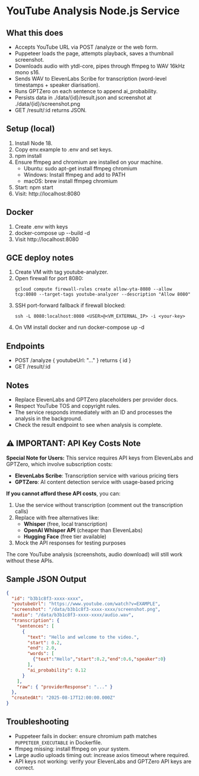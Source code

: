 # YouTube Analysis Node.js Service

## What this does
- Accepts YouTube URL via POST /analyze or the web form.
- Puppeteer loads the page, attempts playback, saves a thumbnail screenshot.
- Downloads audio with ytdl-core, pipes through ffmpeg to WAV 16kHz mono s16.
- Sends WAV to ElevenLabs Scribe for transcription (word-level timestamps + speaker diarisation).
- Runs GPTZero on each sentence to append ai_probability.
- Persists data in ./data/{id}/result.json and screenshot at ./data/{id}/screenshot.png
- GET /result/:id returns JSON.

## Setup (local)
1. Install Node 18.
2. Copy env.example to .env and set keys.
3. npm install
4. Ensure ffmpeg and chromium are installed on your machine.
   - Ubuntu: sudo apt-get install ffmpeg chromium
   - Windows: Install ffmpeg and add to PATH
   - macOS: brew install ffmpeg chromium
5. Start: npm start
6. Visit: http://localhost:8080

## Docker
1. Create .env with keys
2. docker-compose up --build -d
3. Visit http://localhost:8080

## GCE deploy notes
1. Create VM with tag youtube-analyzer.
2. Open firewall for port 8080:
   ```
   gcloud compute firewall-rules create allow-yta-8080 --allow tcp:8080 --target-tags youtube-analyzer --description "Allow 8080"
   ```
3. SSH port-forward fallback if firewall blocked:
   ```
   ssh -L 8080:localhost:8080 <USER>@<VM_EXTERNAL_IP> -i <your-key>
   ```
4. On VM install docker and run docker-compose up -d

## Endpoints
- POST /analyze  { youtubeUrl: "..." } returns { id }
- GET /result/:id

## Notes
- Replace ElevenLabs and GPTZero placeholders per provider docs.
- Respect YouTube TOS and copyright rules.
- The service responds immediately with an ID and processes the analysis in the background.
- Check the result endpoint to see when analysis is complete.

## ⚠️ IMPORTANT: API Key Costs Note
**Special Note for Users:** This service requires API keys from ElevenLabs and GPTZero, which involve subscription costs:
- **ElevenLabs Scribe**: Transcription service with various pricing tiers
- **GPTZero**: AI content detection service with usage-based pricing

**If you cannot afford these API costs**, you can:
1. Use the service without transcription (comment out the transcription calls)
2. Replace with free alternatives like:
   - **Whisper** (free, local transcription)
   - **OpenAI Whisper API** (cheaper than ElevenLabs)
   - **Hugging Face** (free tier available)
3. Mock the API responses for testing purposes

The core YouTube analysis (screenshots, audio download) will still work without these APIs.

## Sample JSON Output
```json
{
  "id": "b3b1c8f3-xxxx-xxxx",
  "youtubeUrl": "https://www.youtube.com/watch?v=EXAMPLE",
  "screenshot": "/data/b3b1c8f3-xxxx-xxxx/screenshot.png",
  "audio": "/data/b3b1c8f3-xxxx-xxxx/audio.wav",
  "transcription": {
    "sentences": [
      {
        "text": "Hello and welcome to the video.",
        "start": 0.2,
        "end": 2.0,
        "words": [
          {"text":"Hello","start":0.2,"end":0.6,"speaker":0}
        ],
        "ai_probability": 0.12
      }
    ],
    "raw": { "providerResponse": "..." }
  },
  "createdAt": "2025-08-17T12:00:00.000Z"
}
```

## Troubleshooting
- Puppeteer fails in docker: ensure chromium path matches `PUPPETEER_EXECUTABLE` in Dockerfile.
- ffmpeg missing: install ffmpeg on your system.
- Large audio uploads timing out: increase axios timeout where required.
- API keys not working: verify your ElevenLabs and GPTZero API keys are correct.